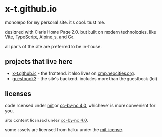 # x-t.github.io

monorepo for my personal site. it's cool. trust me.

designed with [Claris Home Page 2.0](https://www.macintoshrepository.org/932-claris-home-page-2-0), but built on modern technologies, like [Vite](https://vitejs.dev/), [TypeScript](https://www.typescriptlang.org/), [Alpine.js](https://alpinejs.dev/), and [Go](https://go.dev/).

all parts of the site are preferred to be in-house.

## projects that live here

- [x-t.github.io](apps/web) - the frontend. it also lives on [cmp.neocities.org](https://cmp.neocities.org/).
- [guestbook3](apps/guestbook3) - the site's backend. includes more than the guestbook (lol)

## licenses

code licensed under [mit](LICENSE_MIT) or [cc-by-nc 4.0](LICENSE_CC), whichever is more convenient for you.

site content licensed under [cc-by-nc 4.0](LICENSE_CC).

some assets are licensed from haiku under the [mit license](https://github.com/haiku/haiku/blob/master/License.md).